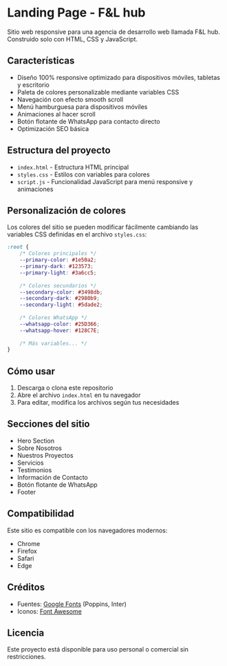 # Landing Page - F&L hub

Sitio web responsive para una agencia de desarrollo web llamada F&L hub. Construido solo con HTML, CSS y JavaScript.

## Características

- Diseño 100% responsive optimizado para dispositivos móviles, tabletas y escritorio
- Paleta de colores personalizable mediante variables CSS
- Navegación con efecto smooth scroll
- Menú hamburguesa para dispositivos móviles
- Animaciones al hacer scroll
- Botón flotante de WhatsApp para contacto directo
- Optimización SEO básica

## Estructura del proyecto

- `index.html` - Estructura HTML principal
- `styles.css` - Estilos con variables para colores
- `script.js` - Funcionalidad JavaScript para menú responsive y animaciones

## Personalización de colores

Los colores del sitio se pueden modificar fácilmente cambiando las variables CSS definidas en el archivo `styles.css`:

```css
:root {
    /* Colores principales */
    --primary-color: #1e50a2;
    --primary-dark: #123573;
    --primary-light: #3a6cc5;
    
    /* Colores secundarios */
    --secondary-color: #3498db;
    --secondary-dark: #2980b9;
    --secondary-light: #5dade2;
    
    /* Colores WhatsApp */
    --whatsapp-color: #25D366;
    --whatsapp-hover: #128C7E;
    
    /* Más variables... */
}
```

## Cómo usar

1. Descarga o clona este repositorio
2. Abre el archivo `index.html` en tu navegador
3. Para editar, modifica los archivos según tus necesidades

## Secciones del sitio

- Hero Section
- Sobre Nosotros
- Nuestros Proyectos
- Servicios
- Testimonios
- Información de Contacto
- Botón flotante de WhatsApp
- Footer

## Compatibilidad

Este sitio es compatible con los navegadores modernos:
- Chrome
- Firefox
- Safari
- Edge

## Créditos

- Fuentes: [Google Fonts](https://fonts.google.com/) (Poppins, Inter)
- Iconos: [Font Awesome](https://fontawesome.com/)

## Licencia

Este proyecto está disponible para uso personal o comercial sin restricciones. 